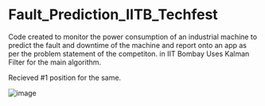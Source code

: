 # Fault_Prediction_IITB_Techfest
Code created to monitor the power consumption of an industrial machine to predict the fault and downtime of the machine and report onto an app as per the problem statement of the competiton. in IIT Bombay Uses Kalman Filter for the main algorithm.


Recieved #1 position for the same.


![image](https://user-images.githubusercontent.com/69010782/193484192-ab8b1d85-1209-4e05-a7d1-266d753f4acd.png)
